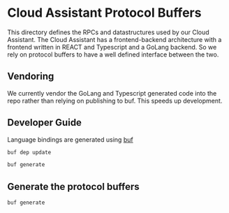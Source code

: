 # Cloud Assistant Protocol Buffers

This directory defines the RPCs and datastructures used by our Cloud Assistant.
The Cloud Assistant has a frontend-backend architecture with a frontend written in REACT and Typescript
and a GoLang backend. So we rely on protocol buffers to have a well defined interface between the two.

## Vendoring

We currently vendor the GoLang and Typescript generated code into the repo rather than relying on 
publishing to buf. This speeds up development. 

## Developer Guide

Language bindings are generated using [buf](https://buf.build/docs/introduction)

```sh
buf dep update
```

```sh
buf generate
```

## Generate the protocol buffers

```sh
buf generate
```
